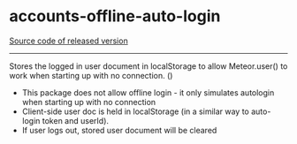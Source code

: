 # accounts-offline-auto-login
[Source code of released version](https://github.com/meteorich/accounts-offline-auto-login)
***

Stores the logged in user document in localStorage to allow Meteor.user() to work when starting up with no connection. ()

- This package does not allow offline login - it only simulates autologin when starting up with no connection
- Client-side user doc is held in localStorage (in a similar way to auto-login token and userId).
- If user logs out, stored user document will be cleared
